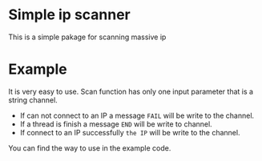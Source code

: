 # Simple ip scanner 
This is a simple pakage for scanning massive ip

# Example
It is very easy to use. Scan function has only one input parameter that is a string channel.

* If can not connect to an IP a message `FAIL` will be write to the channel.
* If a thread is finish a message `END` will be write to channel.
* If connect to an IP successfully `the IP` will be write to the channel.

You can find the way to use in the example code.
